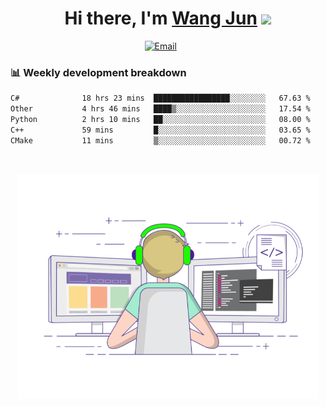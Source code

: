 <!--
**wangjunicode/wangjunicode** is a ✨ _special_ ✨ repository because its `README.md` (this file) appears on your GitHub profile.

Here are some ideas to get you started:

- 🔭 I’m currently working on ...
- 🌱 I’m currently learning ...
- 👯 I’m looking to collaborate on ...
- 🤔 I’m looking for help with ...
- 💬 Ask me about ...
- 📫 How to reach me: ...
- 😄 Pronouns: ...
- ⚡ Fun fact: ...
-->

<h1 align="center">Hi there, I'm <a href="https://www.wangjunicode.com/" target="_blank">Wang Jun</a> <img
src="https://github.com/blackcater/blackcater/raw/main/images/Hi.gif" height="32" /></h1>


<!-- Social icons section -->
<p align="center">
  <a href="mailto:wangjunicode@qq.com"><img height="40px" alt="Email" title="Email" src="https://github.com/blackcater/blackcater/raw/main/images/social-gmail.svg"/></a>
  &#8287;&#8287;&#8287;&#8287;&#8287;
</p>

### 📊 Weekly development breakdown
<!--START_SECTION:waka-->

```txt
C#              18 hrs 23 mins  █████████████████░░░░░░░░   67.63 %
Other           4 hrs 46 mins   ████▒░░░░░░░░░░░░░░░░░░░░   17.54 %
Python          2 hrs 10 mins   ██░░░░░░░░░░░░░░░░░░░░░░░   08.00 %
C++             59 mins         █░░░░░░░░░░░░░░░░░░░░░░░░   03.65 %
CMake           11 mins         ▒░░░░░░░░░░░░░░░░░░░░░░░░   00.72 %
```

<!--END_SECTION:waka-->


<br/>
<p align="center">
<img align="center" top='60' alt="GIF" src="https://raw.githubusercontent.com/devSouvik/devSouvik/master/gif3.gif" width="480"/>
</p>


